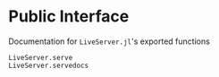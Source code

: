# Public Interface

Documentation for `LiveServer.jl`'s exported functions

```@docs
LiveServer.serve
LiveServer.servedocs
```
